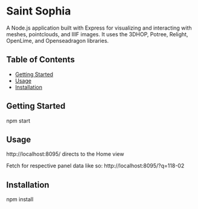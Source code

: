 # Saint Sophia
A Node.js application built with Express for visualizing and interacting with meshes, pointclouds, and IIIF images. It uses the 3DHOP, Potree, Relight, OpenLime, and Openseadragon libraries.

## Table of Contents
- [Getting Started](#getting-started)
- [Usage](#usage)
- [Installation](#installation)

## Getting Started

npm start

## Usage

http://localhost:8095/ directs to the Home view

Fetch for respective panel data like so: http://localhost:8095/?q=118-02

## Installation

npm install


